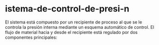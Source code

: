 # istema-de-control-de-presi-n
El sistema está compuesto por un recipiente de proceso al que se le controla la presión interna mediante un esquema automático de control. El flujo de material hacia y desde el recipiente está regulado por dos componentes principales:

